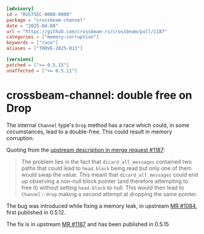 ```toml
[advisory]
id = "RUSTSEC-0000-0000"
package = "crossbeam-channel"
date = "2025-04-08"
url = "https://github.com/crossbeam-rs/crossbeam/pull/1187"
categories = ["memory-corruption"]
keywords = ["race"]
aliases = ["TROVE-2025-013"]

[versions]
patched = [">= 0.5.15"]
unaffected = ["<= 0.5.11"]
```

# crossbeam-channel: double free on Drop

The internal `Channel` type's `Drop` method has a race
which could, in some circumstances, lead to a double-free.
This could result in memory corruption.

Quoting from the
[upstream description in merge request \#1187](https://github.com/crossbeam-rs/crossbeam/pull/1187#issue-2980761131):

> The problem lies in the fact that `dicard_all_messages` contained two paths that could lead to `head.block` being read but only one of them would swap the value. This meant that `dicard_all_messages` could end up observing a non-null block pointer (and therefore attempting to free it) without setting `head.block` to null. This would then lead to `Channel::drop` making a second attempt at dropping the same pointer.

The bug was introduced while fixing a memory leak, in
upstream [MR \#1084](https://github.com/crossbeam-rs/crossbeam/pull/1084),
first published in 0.5.12.

The fix is in
upstream [MR \#1187](https://github.com/crossbeam-rs/crossbeam/pull/1187)
and has been published in 0.5.15
